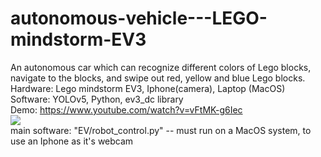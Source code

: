 # autonomous-vehicle---LEGO-mindstorm-EV3
An autonomous car which can recognize different colors of Lego blocks, navigate to the blocks, and swipe out red, yellow and blue Lego blocks.<br>
Hardware: Lego mindstorm EV3, Iphone(camera), Laptop (MacOS)<br>
Software: YOLOv5, Python, ev3_dc library<br>
Demo: <a href="https://www.youtube.com/watch?v=vFtMK-g6Iec">https://www.youtube.com/watch?v=vFtMK-g6Iec</a><br>
<img src="autonomous vehicle2.gif"><br>
main software: "EV/robot_control.py" -- must run on a MacOS system, to use an Iphone as it's webcam